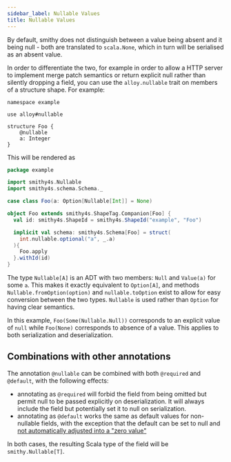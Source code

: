 ```yaml
---
sidebar_label: Nullable Values 
title: Nullable Values
---
```


By default, smithy does not distinguish between a value being absent and it being null - both are translated to `scala.None`, which in turn will be serialised as an absent value.

In order to differentiate the two, for example in order to allow a HTTP server to implement merge patch semantics or return explicit null rather than silently dropping a field, you can use the `alloy.nullable` trait on members of a structure shape. For example:

```smithy
namespace example

use alloy#nullable

structure Foo {
    @nullable
    a: Integer
}
```


This will be rendered as

```scala
package example

import smithy4s.Nullable
import smithy4s.schema.Schema._

case class Foo(a: Option[Nullable[Int]] = None)

object Foo extends smithy4s.ShapeTag.Companion[Foo] {
  val id: smithy4s.ShapeId = smithy4s.ShapeId("example", "Foo")

  implicit val schema: smithy4s.Schema[Foo] = struct(
    int.nullable.optional("a", _.a)
  ){
    Foo.apply
  }.withId(id)
}
```

The type `Nullable[A]` is an ADT with two members: `Null` and `Value(a)` for some `a`. This makes it exactly equivalent to `Option[A]`, and methods `Nullable.fromOption(option)` and `nullable.toOption` exist to allow for easy conversion between the two types. `Nullable` is used rather than `Option` for having clear semantics.

In this example, `Foo(Some(Nullable.Null))` corresponds to an explicit value of `null` while `Foo(None)` corresponds to absence of a value. This applies to both serialization and deserialization.

## Combinations with other annotations

The annotation `@nullable` can be combined with both `@required` and `@default`, with the following effects:

* annotating as `@required` will forbid the field from being omitted but permit null to be passed explicitly on deserialization. It will always include the field but potentially set it to null on serialization.
* annotating as `@default` works the same as default values for non-nullable fields, with the exception that the default can be set to null and [not automatically adjusted into a "zero value"](../03-default-values.md)

In both cases, the resulting Scala type of the field will be `smithy.Nullable[T]`.
